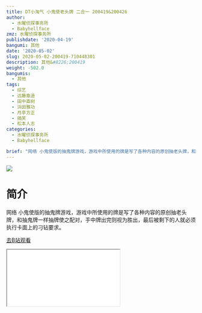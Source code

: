 ```yaml
---
title: DT小淘气 小鬼使老头牌 二合一 200419&200426
author:
  - 水曜侦探事务所
  - Babyhellface
zmz: 水曜侦探事务所
publishdate: '2020-04-19'
bangumi: 其他
date: '2020-05-02'
slug: 2020-05-02-200419-710448301
description: 其他&#8226;200419
weight: -502.0
bangumis:
  - 其他
tags:
  - 综艺
  - 远藤章造
  - 田中直树
  - 浜田雅功
  - 月亭方正
  - 搞笑
  - 松本人志
categories:
  - 水曜侦探事务所
  - Babyhellface

brief: "网络 小鬼使版的抽鬼牌游戏，游戏中所使用的牌是写了各种内容的原创抽老头牌，和抽鬼牌一样抽牌使之配对，手中牌出完则视为胜出，最后被剩下的人就必须执行卡面上的刁钻要求。"
---
```

![](https://raw.githubusercontent.com/tcgriffith/owaraisite/master/static/tmpimg/30b34f6245aa775644b550b60314d9adb2699f14.jpg.480.jpg)
# 简介  
网络
小鬼使版的抽鬼牌游戏，游戏中所使用的牌是写了各种内容的原创抽老头牌，和抽鬼牌一样抽牌使之配对，手中牌出完则视为胜出，最后被剩下的人就必须执行卡面上的刁钻要求。  

[去B站观看](https://www.bilibili.com/video/av710448301/)
<div class ="resp-container"><iframe class="testiframe" src="//player.bilibili.com/player.html?aid=710448301"", scrolling="no", allowfullscreen="true" > </iframe></div> 
